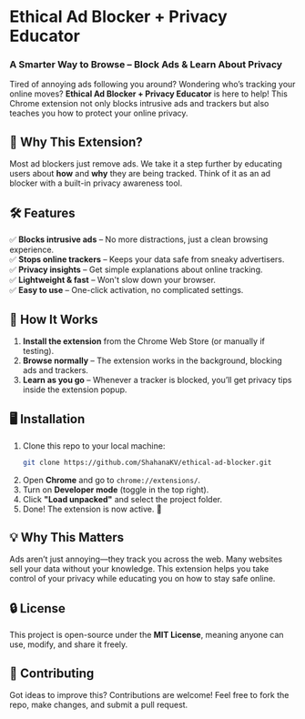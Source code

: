 
# **Ethical Ad Blocker + Privacy Educator**  

###  A Smarter Way to Browse – Block Ads & Learn About Privacy  

Tired of annoying ads following you around? Wondering who’s tracking your online moves? **Ethical Ad Blocker + Privacy Educator** is here to help! This Chrome extension not only blocks intrusive ads and trackers but also teaches you how to protect your online privacy.  

## 🌟 **Why This Extension?**  
Most ad blockers just remove ads. We take it a step further by educating users about **how** and **why** they are being tracked. Think of it as an ad blocker with a built-in privacy awareness tool.  

## 🛠 **Features**  
✅ **Blocks intrusive ads** – No more distractions, just a clean browsing experience.  
✅ **Stops online trackers** – Keeps your data safe from sneaky advertisers.  
✅ **Privacy insights** – Get simple explanations about online tracking.  
✅ **Lightweight & fast** – Won't slow down your browser.  
✅ **Easy to use** – One-click activation, no complicated settings.  

## 🎯 **How It Works**  
1. **Install the extension** from the Chrome Web Store (or manually if testing).  
2. **Browse normally** – The extension works in the background, blocking ads and trackers.  
3. **Learn as you go** – Whenever a tracker is blocked, you’ll get privacy tips inside the extension popup.  

## 🖥 **Installation**  
1. Clone this repo to your local machine:  
   ```bash
   git clone https://github.com/ShahanaKV/ethical-ad-blocker.git
   ```
2. Open **Chrome** and go to `chrome://extensions/`.  
3. Turn on **Developer mode** (toggle in the top right).  
4. Click **"Load unpacked"** and select the project folder.  
5. Done! The extension is now active. 🎉  

## 💡 **Why This Matters**  
Ads aren’t just annoying—they track you across the web. Many websites sell your data without your knowledge. This extension helps you take control of your privacy while educating you on how to stay safe online.  

## 🔒 **License**  
This project is open-source under the **MIT License**, meaning anyone can use, modify, and share it freely.  

## 🤝 **Contributing**  
Got ideas to improve this? Contributions are welcome! Feel free to fork the repo, make changes, and submit a pull request.  



